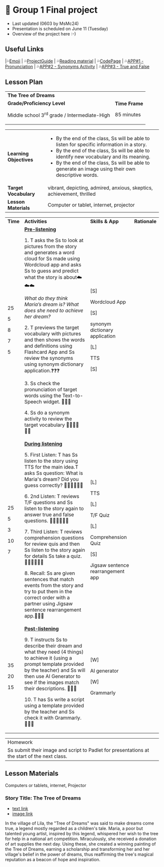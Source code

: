 # 📘 Group 1 Final project 
+ Last updated (0603 by MsMc24)
+ Presentation is scheduled on June 11 (Tuesday)
+ Overview of the project here :-)

## Useful Links
|💦[Emoji](https://gist.github.com/rxaviers/7360908) | 💦[ProjectGuide](https://github.com/MK316/Spring2024/blob/main/DLTESOL/project/README.md) | 💦[Reading material](https://raw.githubusercontent.com/MK316/Spring2024/main/DLTESOL/project/story01.txt) | 💦[CodePage](https://github.com/MsMc24/G1-finalproject/blob/main/FPG01.ipynb) | 💦[APP#1 - Pronunciation](https://msmc24-pronunciation.hf.space/) | 💦[APP#2 - Synonyms Activity](https://msmc24-SynonymMatchingActivity.hf.space/) | 💦[APP#3 - True and False]( https://msmc24-TrueAndFalse.hf.space/)

## Lesson Plan 
<table>
  <tr>
   <td colspan="2" ><strong>The Tree of Dreams</strong>
   </td>
  </tr>
  <tr>
   <td><strong>Grade/Proficiency Level</strong>
<p>
Middle school 3<sup>rd</sup> grade / Intermediate-High
   </td>
   <td><strong>Time Frame</strong>
<p>
85 minutes
   </td>
  </tr>
</table>



<table>
  <tr>
   <td><strong>Learning Objectives</strong>
   </td>
   <td>
<ul>

<li>By the end of the class, Ss will be able to listen for specific information in a story.

<li>By the end of the class, Ss will be able to identify new vocabulary and its meaning.

<li>By the end of the class, Ss will be able to generate an image using their own descriptive words.
</li>
</ul>
   </td>
  </tr>
  <tr>
   <td><strong>Target Vocabulary</strong>
   </td>
   <td>vibrant, depicting, admired, anxious, skeptics, achievement, thrilled
   </td>
  </tr>
  <tr>
   <td><strong>Lesson Materials</strong>
   </td>
   <td>Computer or tablet, internet, projector
   </td>
  </tr>
</table>



<table>
  <tr>
   <td><strong>Time</strong>
   </td>
   <td><strong>Activities</strong>
   </td>
   <td><strong>Skills & App</strong>
   </td>
   <td><strong>Rationale</strong>
   </td>
  </tr>
  <tr>
   <td>25
<p>
5
<p>
8
<p>
7
<p>
5
   </td>
   <td><strong><span style="text-decoration:underline;">Pre-listening</span></strong>
<p>
1. T asks the Ss to look at pictures from the story and generates a word cloud for Ss made using Wordcloud app and asks Ss to guess and predict what the story is about☁️☁️☁️
<p>
<em>What do they think Maria’s dream is? What does she need to achieve her dream?</em> 
<p>
2. T previews  the target vocabulary with pictures and then shows the words and definitions using Flashcard App and Ss review the synonyms using synonym dictionary application.❓❓❓
<p>
3. Ss check the pronunciation of target words using the Text-to-Speech widget. 📕📕📕
<p>
4. Ss do a synonym activity to review the target vocabulary 🙋🏻🙋🏻🙋🏻
   </td>
   <td>[S]
<p>
Wordcloud App
<p>
[S]
<p>
synonym dictionary application
<p>
[L]
<p>
TTS
<p>
[S]
   </td>
   <td>
   </td>
  </tr>
  <tr>
   <td>25
<p>
5
<p>
3
<p>
10
<p>
7
   </td>
   <td><strong><span style="text-decoration:underline;">During listening</span></strong>
<p>
5. First Listen: T has Ss listen to the story using TTS for the main idea.T asks Ss question: What is Maria's dream? Did you guess correctly? 👂🏼👂🏼👂🏼
<p>
6. 2nd Listen: T reviews T/F questions and Ss listen to the story again to answer true and false questions.  👂🏼👂🏼👂🏼
<p>
7. Third Listen: T reviews comprehension questions for review quis and then Ss listen to the story again for details Ss take a quiz.👂🏼👂🏼👂🏼
<p>
8. Recall: Ss are given sentences that match events from the story and try to put them in the correct order with a partner using Jigsaw sentence rearrangement app.📝📝📝
   </td>
   <td>[L]
<p>
TTS
<p>
[L]
<p>
T/F Quiz
<p>
[L]
<p>
Comprehension Quiz
<p>
[S]
<p>
Jigsaw sentence rearrangement app
   </td>
   <td>
   </td>
  </tr>
  <tr>
   <td>35
<p>
20
<p>
15
   </td>
   <td><strong><span style="text-decoration:underline;">Post-listening</span></strong>
<p>
9. T instructs Ss to describe their dream and what they need (4 things) to achieve it (using a prompt template provided by the teacher) and Ss will then use AI Generator to see if the images match  their descriptions. 🛌🛌🛌
<p>
10. T has Ss write a script using a template provided by the teacher and Ss check it with Grammarly. 🛌🛌🛌
   </td>
   <td>[W]
<p>
AI generator
<p>
        [W]
<p>
Grammarly
   </td>
   <td>
   </td>
  </tr>
</table>



<table>
  <tr>
   <td>Homework
   </td>
  </tr>
  <tr>
   <td>Ss submit their image and script to Padlet for presentations at the start of the next class.
   </td>
  </tr>
</table>

## Lesson Materials
Computers or tablets, internet, Projector

### Story Title: The Tree of Dreams 
+ [text link](https://raw.githubusercontent.com/MK316/Spring2024/main/DLTESOL/project/story01.txt)
+ [image link](https://github.com/MK316/Spring2024/blob/main/DLTESOL/project/Story01.png)
  
**<Synopsis>**
In the village of Lila, the "Tree of Dreams" was said to make dreams come true, a legend mostly regarded as a children's tale. Maria, a poor but talented young artist, inspired by this legend, whispered her wish to the tree for help in a national art competition. Miraculously, she received a donation of art supplies the next day. Using these, she created a winning painting of the Tree of Dreams, earning a scholarship and transforming her and her village's belief in the power of dreams, thus reaffirming the tree's magical reputation as a beacon of hope and inspiration.
